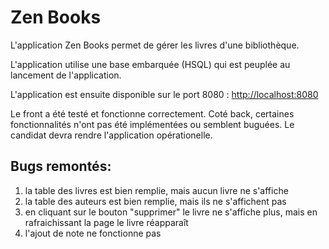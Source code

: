 # Zen Books

L'application Zen Books permet de gérer les livres d'une bibliothèque.

L'application utilise une base embarquée (HSQL) qui est peuplée au lancement de l'application.

L'application est ensuite disponible sur le port 8080 : <http://localhost:8080>

Le front a été testé et fonctionne correctement. 
Coté back, certaines fonctionnalités n'ont pas été implémentées ou semblent buguées. 
Le candidat devra rendre l'application opérationelle.

## Bugs remontés:

1. la table des livres est bien remplie, mais aucun livre ne s'affiche 
2. la table des auteurs est bien remplie, mais ils ne s'affichent pas
3. en cliquant sur le bouton "supprimer" le livre ne s'affiche plus, mais en rafraichissant la page le livre réapparaît
4. l'ajout de note ne fonctionne pas
